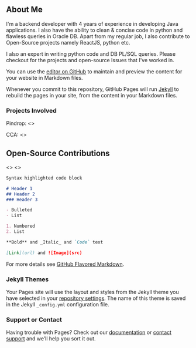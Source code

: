 ## About Me

I'm a backend developer with 4 years of experience in developing Java applications. I also have the ability to clean & concise code in python and flawless queries in Oracle DB. Apart from my regular job, I also contribute to Open-Source projects namely ReactJS, python etc. 

I also an expert in writing python code and DB PL/SQL queries. 
Please checkout for the projects and open-source Issues that I've worked in. 

You can use the [editor on GitHub](https://github.com/DiwaharSundar/diwaharsundar.github.io/edit/master/index.md) to maintain and preview the content for your website in Markdown files.

Whenever you commit to this repository, GitHub Pages will run [Jekyll](https://jekyllrb.com/) to rebuild the pages in your site, from the content in your Markdown files.

### Projects Involved

Pindrop:
<<Description>>
  
CCA:
<<Description>>

## Open-Source Contributions

<<React JS development>>
<<Python libraries>>
  
```markdown
Syntax highlighted code block

# Header 1
## Header 2
### Header 3

- Bulleted
- List

1. Numbered
2. List

**Bold** and _Italic_ and `Code` text

[Link](url) and ![Image](src)
```

For more details see [GitHub Flavored Markdown](https://guides.github.com/features/mastering-markdown/).

### Jekyll Themes

Your Pages site will use the layout and styles from the Jekyll theme you have selected in your [repository settings](https://github.com/DiwaharSundar/diwaharsundar.github.io/settings). The name of this theme is saved in the Jekyll `_config.yml` configuration file.

### Support or Contact

Having trouble with Pages? Check out our [documentation](https://help.github.com/categories/github-pages-basics/) or [contact support](https://github.com/contact) and we’ll help you sort it out.

